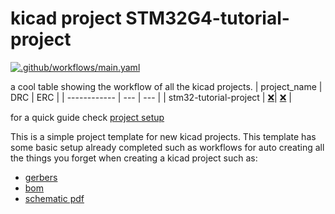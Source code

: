 # kicad project STM32G4-tutorial-project
[![.github/workflows/main.yaml](https://github.com/CanSource/STM32G4-tutorial-project/actions/workflows/main.yaml/badge.svg?branch=main)](https://github.com/CanSource/STM32G4-tutorial-project/actions/workflows/main.yaml)

a cool table showing the workflow of all the kicad projects.
| project_name | DRC | ERC |
| ------------ | --- | --- |
| stm32-tutorial-project | [❌](https://github.com/CanSource/STM32G4-tutorial-project/actions/runs/14097364094/attempts/1#summary-39487112116)| [❌](https://github.com/CanSource/STM32G4-tutorial-project/actions/runs/14097364094/attempts/1#summary-39487112121) | 

for a quick guide check [project setup](#project-setup)

This is a simple project template for new kicad projects. This template has some basic setup already completed such as workflows for auto creating all the things you forget when creating a kicad project such as:

- [gerbers](https://github.com/CanSource/STM32G4-tutorial-project/tree/main/stm32-tutorial-project_gerber.zip)
- [bom](https://github.com/CanSource/STM32G4-tutorial-project/tree/main/stm32-tutorial-project_bom_report.md)
- [schematic pdf](https://github.com/CanSource/STM32G4-tutorial-project/tree/main/stm32-tutorial-project_schematic.pdf)

